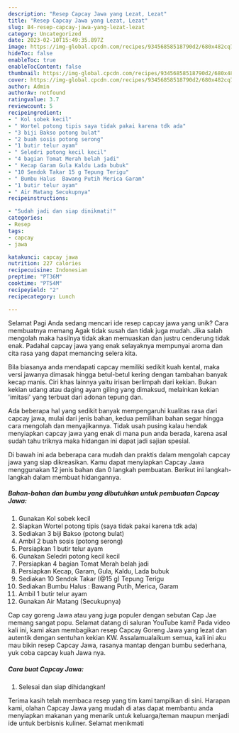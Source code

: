 ```yaml
---
description: "Resep Capcay Jawa yang Lezat, Lezat"
title: "Resep Capcay Jawa yang Lezat, Lezat"
slug: 84-resep-capcay-jawa-yang-lezat-lezat
category: Uncategorized
date: 2023-02-10T15:49:35.897Z
image: https://img-global.cpcdn.com/recipes/93456858518790d2/680x482cq70/capcay-jawa-foto-resep-utama.jpg
hideToc: false
enableToc: true
enableTocContent: false
thumbnail: https://img-global.cpcdn.com/recipes/93456858518790d2/680x482cq70/capcay-jawa-foto-resep-utama.jpg
cover: https://img-global.cpcdn.com/recipes/93456858518790d2/680x482cq70/capcay-jawa-foto-resep-utama.jpg
author: Admin
authorAv: notfound
ratingvalue: 3.7
reviewcount: 5
recipeingredient:
- " Kol sobek kecil"
- " Wortel potong tipis saya tidak pakai karena tdk ada"
- "3 biji Bakso potong bulat"
- "2 buah sosis potong serong"
- "1 butir telur ayam"
- " Seledri potong kecil kecil"
- "4 bagian Tomat Merah belah jadi"
- " Kecap Garam Gula Kaldu Lada bubuk"
- "10 Sendok Takar 15 g Tepung Terigu"
- " Bumbu Halus  Bawang Putih Merica Garam"
- "1 butir telur ayam"
- " Air Matang Secukupnya"
recipeinstructions:

- "Sudah jadi dan siap dinikmati!"
categories:
- Resep
tags:
- capcay
- jawa

katakunci: capcay jawa 
nutrition: 227 calories
recipecuisine: Indonesian
preptime: "PT36M"
cooktime: "PT54M"
recipeyield: "2"
recipecategory: Lunch

---
```



Selamat Pagi Anda sedang mencari ide resep capcay jawa yang unik? Cara membuatnya memang Agak tidak susah dan tidak juga mudah. Jika salah mengolah maka hasilnya tidak akan memuaskan dan justru cenderung tidak enak. Padahal capcay jawa yang enak selayaknya mempunyai aroma dan cita rasa yang dapat memancing selera kita.


Bila biasanya anda mendapati capcay memiliki sedikit kuah kental, maka versi jawanya dimasak hingga betul-betul kering dengan tambahan banyak kecap manis. Ciri khas lainnya yaitu irisan berlimpah dari kekian. Bukan kekian udang atau daging ayam giling yang dimaksud, melainkan kekian &#39;imitasi&#39; yang terbuat dari adonan tepung dan.

Ada beberapa hal yang sedikit banyak mempengaruhi kualitas rasa dari capcay jawa, mulai dari jenis bahan, kedua pemilihan bahan segar hingga cara mengolah dan menyajikannya. Tidak usah pusing kalau hendak menyiapkan capcay jawa yang enak di mana pun anda berada, karena asal sudah tahu triknya maka hidangan ini dapat jadi sajian spesial.


Di bawah ini ada beberapa cara mudah dan praktis dalam mengolah capcay jawa yang siap dikreasikan. Kamu dapat menyiapkan Capcay Jawa menggunakan 12 jenis bahan dan 0 langkah pembuatan. Berikut ini langkah-langkah dalam membuat hidangannya.

<!--inarticleads1-->

##### Bahan-bahan dan bumbu yang dibutuhkan untuk pembuatan Capcay Jawa:

1. Gunakan  Kol sobek kecil
1. Siapkan  Wortel potong tipis (saya tidak pakai karena tdk ada)
1. Sediakan 3 biji Bakso (potong bulat)
1. Ambil 2 buah sosis (potong serong)
1. Persiapkan 1 butir telur ayam
1. Gunakan  Seledri potong kecil kecil
1. Persiapkan 4 bagian Tomat Merah belah jadi
1. Persiapkan  Kecap, Garam, Gula, Kaldu, Lada bubuk
1. Sediakan 10 Sendok Takar (@15 g) Tepung Terigu
1. Sediakan  Bumbu Halus : Bawang Putih, Merica, Garam
1. Ambil 1 butir telur ayam
1. Gunakan  Air Matang (Secukupnya)


Cap cay goreng Jawa atau yang juga populer dengan sebutan Cap Jae memang sangat popu. Selamat datang di saluran YouTube kami! Pada video kali ini, kami akan membagikan resep Capcay Goreng Jawa yang lezat dan autentik dengan sentuhan kekian KW. Assalamualaikum semua, kali ini aku mau bikin resep Capcay Jawa, rasanya mantap dengan bumbu sederhana, yuk coba capcay kuah Jawa nya. 

<!--inarticleads2-->

##### Cara buat Capcay Jawa:


1. Selesai dan siap dihidangkan!



Terima kasih telah membaca resep yang tim kami tampilkan di sini. Harapan kami, olahan Capcay Jawa yang mudah di atas dapat membantu anda menyiapkan makanan yang menarik untuk keluarga/teman maupun menjadi ide untuk berbisnis kuliner. Selamat menikmati
